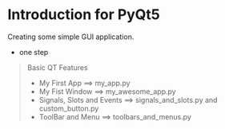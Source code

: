 # Introduction for PyQt5  
Creating some simple GUI application.  
- one step
> Basic QT Features
> - My First App ==> my_app.py
> - My Fist Window ==> my_awesome_app.py
> - Signals, Slots and Events ==> signals_and_slots.py and custom_button.py
> - ToolBar and Menu ==> toolbars_and_menus.py